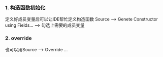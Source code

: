 ### 1. 构造函数初始化

定义好成员变量后可以让IDE帮忙定义构造函数
Source --> Genete Constructor using Fields... --> 勾选上需要的成员变量

### 2. override
也可以用Source --> Override ...
